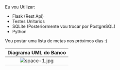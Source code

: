 Eu vou Utilizar:
- Flask (Rest Api)
- Testes Unitarios
- SQLite (Posteriormente vou trocar por PostgreSQL)
- Python


Vou postar uma lista de metas nos próximos dias :)


| Diagrama UML do Banco |
|:--:|
|![space-1.jpg](https://user-images.githubusercontent.com/100642061/187995593-9109c9dd-d1db-4097-93ef-01723fb30b80.png)|

